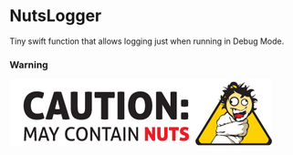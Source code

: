 
# NutsLogger

Tiny swift function that allows logging just when running in Debug Mode.

### Warning

![](Caution.gif)

